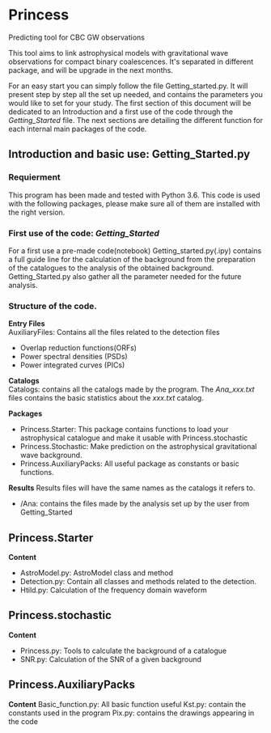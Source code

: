 # Princess
Predicting tool for CBC GW observations

This tool aims to link astrophysical models with gravitational wave observations for compact binary coalescences.
It's separated in different package, and will be upgrade in the next months.

For an easy start you can simply follow the file Getting_started.py. It will present step by step all the set up needed, and contains the parameters you would like to set for your study. The first section of this document will be dedicated to an Introduction and a first use of the code through the _Getting_Started_ file. The next sections are detailing the different function for each internal main packages of the code.

## Introduction and basic use: Getting_Started.py

### Requierment
This program has been made and tested with Python 3.6.
This code is used with the following packages, please make sure all of them are installed with the right version.

### First use of the code: _Getting_Started_

For a first use a pre-made code(notebook) Getting_started.py(.ipy) contains a full  guide line for the calculation of the background from the preparation of the catalogues to the analysis of the obtained background. Getting_Started.py also gather all the parameter needed for the future analysis.
### Structure of the code.

**Entry Files**  
AuxiliaryFiles: Contains all the files related to the detection files 
* Overlap reduction functions(ORFs)
* Power spectral densities (PSDs)
* Power integrated curves (PICs)

**Catalogs**  
Catalogs: contains all the catalogs made by the program. The _Ana_xxx.txt_ files contains the basic statistics about the _xxx.txt_ catalog.

**Packages**  
* Princess.Starter: This package contains functions to load your astrophysical catalogue and make it usable with Princess.stochastic  
* Princess.Stochastic: Make prediction on the astrophysical gravitational wave background.  
* Princess.AuxiliaryPacks: All useful package as constants or basic functions. 

**Results**
Results files will have the same names as the catalogs it refers to. 
* /Ana: contains the files made by the analysis set up by the user from Getting_Started


## Princess.Starter

**Content**
* AstroModel.py: AstroModel class and method
* Detection.py: Contain all classes and methods related to the detection.
* Htild.py: Calculation of the frequency domain waveform

## Princess.stochastic

**Content**
* Princess.py: Tools to calculate the background of a catalogue
* SNR.py: Calculation of the SNR of a given background

## Princess.AuxiliaryPacks

**Content**
Basic_function.py: All basic function useful
Kst.py: contain the constants used in the program
Pix.py: contains the drawings appearing in the code


